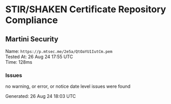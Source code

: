 # STIR/SHAKEN Certificate Repository Compliance

## Martini Security

Name: `https://p.mtsec.me/2e5a/QtOaYU1IutCm.pem`\
Tested At: 26 Aug 24 17:55 UTC\
Time: 128ms

### Issues

no warning, or error, or notice date level issues were found

Generated: 26 Aug 24 18:03 UTC